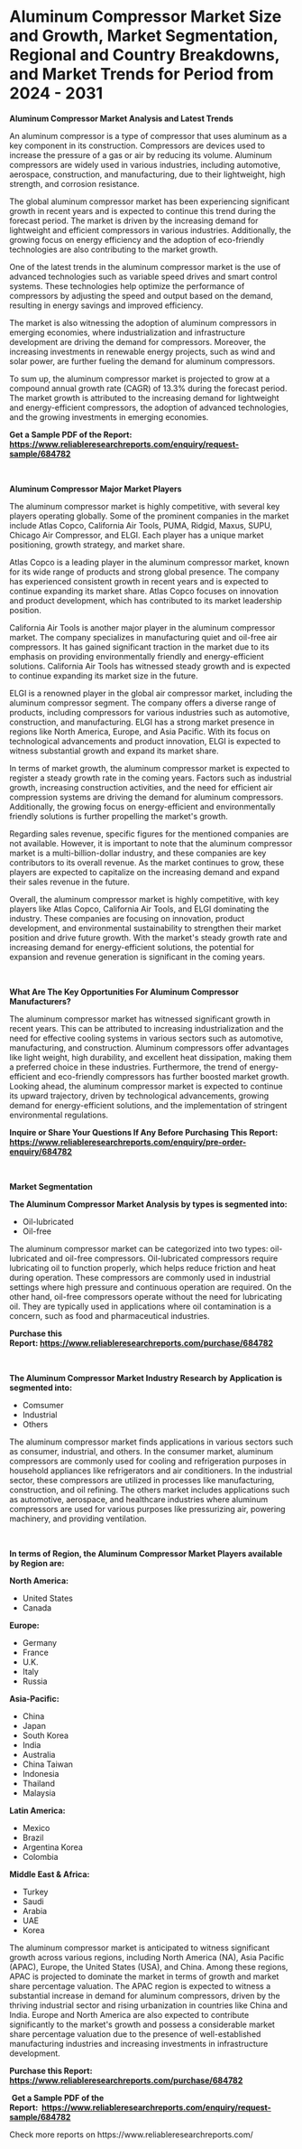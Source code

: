 <p><h1>Aluminum Compressor Market Size and Growth, Market Segmentation, Regional and Country Breakdowns, and Market Trends for Period from 2024 -  2031</h1></p><p><strong>Aluminum Compressor Market Analysis and Latest Trends</strong></p>
<p><p>An aluminum compressor is a type of compressor that uses aluminum as a key component in its construction. Compressors are devices used to increase the pressure of a gas or air by reducing its volume. Aluminum compressors are widely used in various industries, including automotive, aerospace, construction, and manufacturing, due to their lightweight, high strength, and corrosion resistance.</p><p>The global aluminum compressor market has been experiencing significant growth in recent years and is expected to continue this trend during the forecast period. The market is driven by the increasing demand for lightweight and efficient compressors in various industries. Additionally, the growing focus on energy efficiency and the adoption of eco-friendly technologies are also contributing to the market growth.</p><p>One of the latest trends in the aluminum compressor market is the use of advanced technologies such as variable speed drives and smart control systems. These technologies help optimize the performance of compressors by adjusting the speed and output based on the demand, resulting in energy savings and improved efficiency.</p><p>The market is also witnessing the adoption of aluminum compressors in emerging economies, where industrialization and infrastructure development are driving the demand for compressors. Moreover, the increasing investments in renewable energy projects, such as wind and solar power, are further fueling the demand for aluminum compressors.</p><p>To sum up, the aluminum compressor market is projected to grow at a compound annual growth rate (CAGR) of 13.3% during the forecast period. The market growth is attributed to the increasing demand for lightweight and energy-efficient compressors, the adoption of advanced technologies, and the growing investments in emerging economies.</p></p>
<p><strong>Get a Sample PDF of the Report:&nbsp; <a href="https://www.reliableresearchreports.com/enquiry/request-sample/684782">https://www.reliableresearchreports.com/enquiry/request-sample/684782</a></strong></p>
<p>&nbsp;</p>
<p><strong>Aluminum Compressor Major Market Players</strong></p>
<p><p>The aluminum compressor market is highly competitive, with several key players operating globally. Some of the prominent companies in the market include Atlas Copco, California Air Tools, PUMA, Ridgid, Maxus, SUPU, Chicago Air Compressor, and ELGI. Each player has a unique market positioning, growth strategy, and market share.</p><p>Atlas Copco is a leading player in the aluminum compressor market, known for its wide range of products and strong global presence. The company has experienced consistent growth in recent years and is expected to continue expanding its market share. Atlas Copco focuses on innovation and product development, which has contributed to its market leadership position.</p><p>California Air Tools is another major player in the aluminum compressor market. The company specializes in manufacturing quiet and oil-free air compressors. It has gained significant traction in the market due to its emphasis on providing environmentally friendly and energy-efficient solutions. California Air Tools has witnessed steady growth and is expected to continue expanding its market size in the future.</p><p>ELGI is a renowned player in the global air compressor market, including the aluminum compressor segment. The company offers a diverse range of products, including compressors for various industries such as automotive, construction, and manufacturing. ELGI has a strong market presence in regions like North America, Europe, and Asia Pacific. With its focus on technological advancements and product innovation, ELGI is expected to witness substantial growth and expand its market share.</p><p>In terms of market growth, the aluminum compressor market is expected to register a steady growth rate in the coming years. Factors such as industrial growth, increasing construction activities, and the need for efficient air compression systems are driving the demand for aluminum compressors. Additionally, the growing focus on energy-efficient and environmentally friendly solutions is further propelling the market's growth.</p><p>Regarding sales revenue, specific figures for the mentioned companies are not available. However, it is important to note that the aluminum compressor market is a multi-billion-dollar industry, and these companies are key contributors to its overall revenue. As the market continues to grow, these players are expected to capitalize on the increasing demand and expand their sales revenue in the future.</p><p>Overall, the aluminum compressor market is highly competitive, with key players like Atlas Copco, California Air Tools, and ELGI dominating the industry. These companies are focusing on innovation, product development, and environmental sustainability to strengthen their market position and drive future growth. With the market's steady growth rate and increasing demand for energy-efficient solutions, the potential for expansion and revenue generation is significant in the coming years.</p></p>
<p>&nbsp;</p>
<p><strong>What Are The Key Opportunities For Aluminum Compressor Manufacturers?</strong></p>
<p><p>The aluminum compressor market has witnessed significant growth in recent years. This can be attributed to increasing industrialization and the need for effective cooling systems in various sectors such as automotive, manufacturing, and construction. Aluminum compressors offer advantages like light weight, high durability, and excellent heat dissipation, making them a preferred choice in these industries. Furthermore, the trend of energy-efficient and eco-friendly compressors has further boosted market growth. Looking ahead, the aluminum compressor market is expected to continue its upward trajectory, driven by technological advancements, growing demand for energy-efficient solutions, and the implementation of stringent environmental regulations.</p></p>
<p><strong>Inquire or Share Your Questions If Any Before Purchasing This Report: <a href="https://www.reliableresearchreports.com/enquiry/pre-order-enquiry/684782">https://www.reliableresearchreports.com/enquiry/pre-order-enquiry/684782</a></strong></p>
<p>&nbsp;</p>
<p><strong>Market Segmentation</strong></p>
<p><strong>The Aluminum Compressor Market Analysis by types is segmented into:</strong></p>
<p><ul><li>Oil-lubricated</li><li>Oil-free</li></ul></p>
<p><p>The aluminum compressor market can be categorized into two types: oil-lubricated and oil-free compressors. Oil-lubricated compressors require lubricating oil to function properly, which helps reduce friction and heat during operation. These compressors are commonly used in industrial settings where high pressure and continuous operation are required. On the other hand, oil-free compressors operate without the need for lubricating oil. They are typically used in applications where oil contamination is a concern, such as food and pharmaceutical industries.</p></p>
<p><strong>Purchase this Report:&nbsp;<a href="https://www.reliableresearchreports.com/purchase/684782">https://www.reliableresearchreports.com/purchase/684782</a></strong></p>
<p>&nbsp;</p>
<p><strong>The Aluminum Compressor Market Industry Research by Application is segmented into:</strong></p>
<p><ul><li>Comsumer</li><li>Industrial</li><li>Others</li></ul></p>
<p><p>The aluminum compressor market finds applications in various sectors such as consumer, industrial, and others. In the consumer market, aluminum compressors are commonly used for cooling and refrigeration purposes in household appliances like refrigerators and air conditioners. In the industrial sector, these compressors are utilized in processes like manufacturing, construction, and oil refining. The others market includes applications such as automotive, aerospace, and healthcare industries where aluminum compressors are used for various purposes like pressurizing air, powering machinery, and providing ventilation.</p></p>
<p>&nbsp;</p>
<p><strong>In terms of Region, the Aluminum Compressor Market Players available by Region are:</strong></p>
<p>
    <p> <strong> North America: </strong>
        <ul>
            <li>United States</li>
            <li>Canada</li>
        </ul>
        </p> 
    <p> <strong> Europe: </strong>
        <ul>
            <li>Germany</li>
            <li>France</li>
            <li>U.K.</li>
            <li>Italy</li>
            <li>Russia</li>
        </ul>
        </p> 
    <p> <strong> Asia-Pacific: </strong>
        <ul>
            <li>China</li>
            <li>Japan</li>
            <li>South Korea</li>
            <li>India</li>
            <li>Australia</li>
            <li>China Taiwan</li>
            <li>Indonesia</li>
            <li>Thailand</li>
            <li>Malaysia</li>
        </ul>
        </p> 
    <p> <strong> Latin America: </strong>
        <ul>
            <li>Mexico</li>
            <li>Brazil</li>
            <li>Argentina Korea</li>
            <li>Colombia</li>
        </ul>
        </p> 
    <p> <strong> Middle East & Africa: </strong>
        <ul>
            <li>Turkey</li>
            <li>Saudi</li>
            <li>Arabia</li>
            <li>UAE</li>
            <li>Korea</li>
        </ul>
    </p>
    </p>
<p><p>The aluminum compressor market is anticipated to witness significant growth across various regions, including North America (NA), Asia Pacific (APAC), Europe, the United States (USA), and China. Among these regions, APAC is projected to dominate the market in terms of growth and market share percentage valuation. The APAC region is expected to witness a substantial increase in demand for aluminum compressors, driven by the thriving industrial sector and rising urbanization in countries like China and India. Europe and North America are also expected to contribute significantly to the market's growth and possess a considerable market share percentage valuation due to the presence of well-established manufacturing industries and increasing investments in infrastructure development.</p></p>
<p><strong>Purchase this Report: <a href="https://www.reliableresearchreports.com/purchase/684782">https://www.reliableresearchreports.com/purchase/684782</a></strong></p>
<p>&nbsp;<strong>Get a Sample PDF of the Report:&nbsp;&nbsp;<a href="https://www.reliableresearchreports.com/enquiry/request-sample/684782">https://www.reliableresearchreports.com/enquiry/request-sample/684782</a></strong></p>
<p><strong></strong></p>
<p>Check more reports on https://www.reliableresearchreports.com/</p>